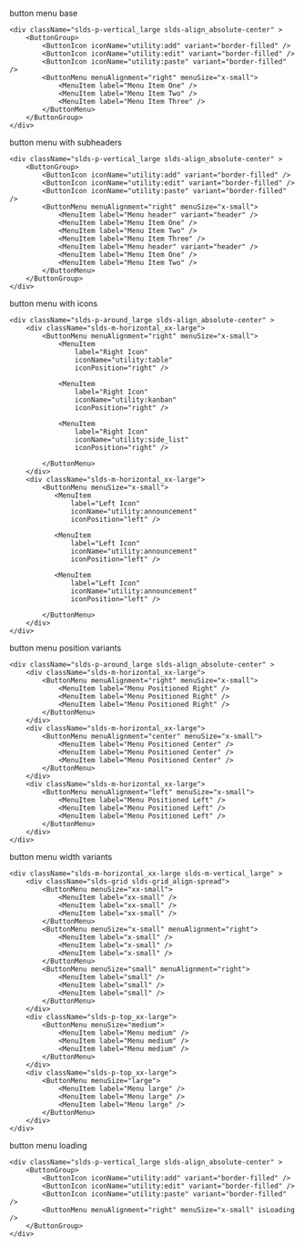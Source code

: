 button menu base

    <div className="slds-p-vertical_large slds-align_absolute-center" >
        <ButtonGroup>
            <ButtonIcon iconName="utility:add" variant="border-filled" />
            <ButtonIcon iconName="utility:edit" variant="border-filled" />
            <ButtonIcon iconName="utility:paste" variant="border-filled" />
            <ButtonMenu menuAlignment="right" menuSize="x-small">
                <MenuItem label="Menu Item One" />
                <MenuItem label="Menu Item Two" />
                <MenuItem label="Menu Item Three" />
            </ButtonMenu>
        </ButtonGroup>
    </div>


button menu with subheaders

    <div className="slds-p-vertical_large slds-align_absolute-center" >
        <ButtonGroup>
            <ButtonIcon iconName="utility:add" variant="border-filled" />
            <ButtonIcon iconName="utility:edit" variant="border-filled" />
            <ButtonIcon iconName="utility:paste" variant="border-filled" />
            <ButtonMenu menuAlignment="right" menuSize="x-small">
                <MenuItem label="Menu header" variant="header" />
                <MenuItem label="Menu Item One" />
                <MenuItem label="Menu Item Two" />
                <MenuItem label="Menu Item Three" />
                <MenuItem label="Menu header" variant="header" />
                <MenuItem label="Menu Item One" />
                <MenuItem label="Menu Item Two" />
            </ButtonMenu>
        </ButtonGroup>
    </div>


button menu with icons

    <div className="slds-p-around_large slds-align_absolute-center" >
        <div className="slds-m-horizontal_xx-large">
            <ButtonMenu menuAlignment="right" menuSize="x-small">
                <MenuItem 
                    label="Right Icon"
                    iconName="utility:table" 
                    iconPosition="right" />

                <MenuItem 
                    label="Right Icon"
                    iconName="utility:kanban" 
                    iconPosition="right" />

                <MenuItem 
                    label="Right Icon"
                    iconName="utility:side_list" 
                    iconPosition="right" />

            </ButtonMenu>
        </div>
        <div className="slds-m-horizontal_xx-large">
            <ButtonMenu menuSize="x-small">
               <MenuItem 
                   label="Left Icon"
                   iconName="utility:announcement" 
                   iconPosition="left" />

               <MenuItem 
                   label="Left Icon"
                   iconName="utility:announcement" 
                   iconPosition="left" />

               <MenuItem 
                   label="Left Icon"
                   iconName="utility:announcement" 
                   iconPosition="left" />

            </ButtonMenu>
        </div>
    </div>


button menu position variants

    <div className="slds-p-around_large slds-align_absolute-center" >
        <div className="slds-m-horizontal_xx-large">
            <ButtonMenu menuAlignment="right" menuSize="x-small">
                <MenuItem label="Menu Positioned Right" />
                <MenuItem label="Menu Positioned Right" />
                <MenuItem label="Menu Positioned Right" />
            </ButtonMenu>
        </div>
        <div className="slds-m-horizontal_xx-large">
            <ButtonMenu menuAlignment="center" menuSize="x-small">
                <MenuItem label="Menu Positioned Center" />
                <MenuItem label="Menu Positioned Center" />
                <MenuItem label="Menu Positioned Center" />
            </ButtonMenu>
        </div>
        <div className="slds-m-horizontal_xx-large">
            <ButtonMenu menuAlignment="left" menuSize="x-small">
                <MenuItem label="Menu Positioned Left" />
                <MenuItem label="Menu Positioned Left" />
                <MenuItem label="Menu Positioned Left" />
            </ButtonMenu>
        </div>
    </div>


button menu width variants

    <div className="slds-m-horizontal_xx-large slds-m-vertical_large" >
        <div className="slds-grid slds-grid_align-spread">
            <ButtonMenu menuSize="xx-small">
                <MenuItem label="xx-small" />
                <MenuItem label="xx-small" />
                <MenuItem label="xx-small" />
            </ButtonMenu>
            <ButtonMenu menuSize="x-small" menuAlignment="right">
                <MenuItem label="x-small" />
                <MenuItem label="x-small" />
                <MenuItem label="x-small" />
            </ButtonMenu>
            <ButtonMenu menuSize="small" menuAlignment="right">
                <MenuItem label="small" />
                <MenuItem label="small" />
                <MenuItem label="small" />
            </ButtonMenu>
        </div>
        <div className="slds-p-top_xx-large">
            <ButtonMenu menuSize="medium">
                <MenuItem label="Menu medium" />
                <MenuItem label="Menu medium" />
                <MenuItem label="Menu medium" />
            </ButtonMenu>
        </div>
        <div className="slds-p-top_xx-large">
            <ButtonMenu menuSize="large">
                <MenuItem label="Menu large" />
                <MenuItem label="Menu large" />
                <MenuItem label="Menu large" />
            </ButtonMenu>
        </div>
    </div>
    

button menu loading

    <div className="slds-p-vertical_large slds-align_absolute-center" >
        <ButtonGroup>
            <ButtonIcon iconName="utility:add" variant="border-filled" />
            <ButtonIcon iconName="utility:edit" variant="border-filled" />
            <ButtonIcon iconName="utility:paste" variant="border-filled" />
            <ButtonMenu menuAlignment="right" menuSize="x-small" isLoading />
        </ButtonGroup>
    </div>